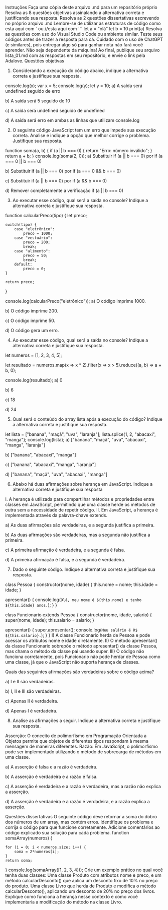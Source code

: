 Instruções
Faça uma cópia deste arquivo .md para um repositório próprio
Resolva as 8 questões objetivas assinalando a alternativa correta e justificando sua resposta.
Resolva as 2 questões dissertativas escrevendo no próprio arquivo .md
Lembre-se de utilizar as estruturas de código como esta aqui com `  ou
//esta aqui com ```
let a = "olá"
let b = 10
print(a)
Resolva as questões com uso do Visual Studio Code ou ambiente similar.
Teste seus códigos antes de trazer a resposta para cá.
Cuidado com o uso de ChatGPT (e similares), pois entregar algo só para ganhar nota não fará você aprender. Não seja dependente da máquina!
Ao final, publique seu arquivo lista_01.md com as respostas em seu repositório, e envie o link pela Adalove.
Questões objetivas
1) Considerando a execução do código abaixo, indique a alternativa correta e justifique sua resposta.

console.log(x);
var x = 5;
console.log(y);
let y = 10;
a) A saída será undefined seguido de erro

b) A saída será 5 seguido de 10

c) A saída será undefined seguido de undefined

d) A saída será erro em ambas as linhas que utilizam console.log

2) O seguinte código JavaScript tem um erro que impede sua execução correta. Analise e indique a opção que melhor corrige o problema. Justifique sua resposta.

function soma(a, b) {
    if (a || b === 0) {
        return "Erro: número inválido";
    }
    return a + b;
}
console.log(soma(2, 0));
a) Substituir if (a || b === 0) por if (a === 0 || b === 0)

b) Substituir if (a || b === 0) por if (a === 0 && b === 0)

c) Substituir if (a || b === 0) por if (a && b === 0)

d) Remover completamente a verificação if (a || b === 0)

3) Ao executar esse código, qual será a saída no console? Indique a alternativa correta e justifique sua resposta.

function calcularPreco(tipo) {
    let preco;

    switch(tipo) {
        case "eletrônico":
            preco = 1000;
        case "vestuário":
            preco = 200;
            break;
        case "alimento":
            preco = 50;
            break;
        default:
            preco = 0;
    }

    return preco;
}

console.log(calcularPreco("eletrônico"));
a) O código imprime 1000.

b) O código imprime 200.

c) O código imprime 50.

d) O código gera um erro.

4) Ao executar esse código, qual será a saída no console? Indique a alternativa correta e justifique sua resposta.

let numeros = [1, 2, 3, 4, 5];

let resultado = numeros.map(x => x * 2).filter(x => x > 5).reduce((a, b) => a + b, 0);

console.log(resultado);
a) 0

b) 6

c) 18

d) 24

5) Qual será o conteúdo do array lista após a execução do código? Indique a alternativa correta e justifique sua resposta.

let lista = ["banana", "maçã", "uva", "laranja"];
lista.splice(1, 2, "abacaxi", "manga");
console.log(lista);
a) ["banana", "maçã", "uva", "abacaxi", "manga", "laranja"]

b) ["banana", "abacaxi", "manga"]

c) ["banana", "abacaxi", "manga", "laranja"]

d) ["banana", "maçã", "uva", "abacaxi", "manga"]

6) Abaixo há duas afirmações sobre herança em JavaScript. Indique a alternativa correta e justifique sua resposta

I. A herança é utilizada para compartilhar métodos e propriedades entre classes em JavaScript, permitindo que uma classe herde os métodos de outra sem a necessidade de repetir código.
II. Em JavaScript, a herança é implementada através da palavra-chave extends.

a) As duas afirmações são verdadeiras, e a segunda justifica a primeira.

b) As duas afirmações são verdadeiras, mas a segunda não justifica a primeira.

c) A primeira afirmação é verdadeira, e a segunda é falsa.

d) A primeira afirmação é falsa, e a segunda é verdadeira.

7) Dado o seguinte código. Indique a alternativa correta e justifique sua resposta.

class Pessoa {
  constructor(nome, idade) {
    this.nome = nome;
    this.idade = idade;
  }

  apresentar() {
    console.log(`Olá, meu nome é ${this.nome} e tenho ${this.idade} anos.`);
  }
}

class Funcionario extends Pessoa {
  constructor(nome, idade, salario) {
    super(nome, idade);
    this.salario = salario;
  }

  apresentar() {
    super.apresentar();
    console.log(`Meu salário é R$ ${this.salario}.`);
  }
}
I) A classe Funcionario herda de Pessoa e pode acessar os atributos nome e idade diretamente.
II) O método apresentar() da classe Funcionario sobrepõe o método apresentar() da classe Pessoa, mas chama o método da classe pai usando super.
III) O código não funciona corretamente, pois Funcionario não pode herdar de Pessoa como uma classe, já que o JavaScript não suporta herança de classes.

Quais das seguintes afirmações são verdadeiras sobre o código acima?

a) I e II são verdadeiras.

b) I, II e III são verdadeiras.

c) Apenas II é verdadeira.

d) Apenas I é verdadeira.

8) Analise as afirmações a seguir. Indique a alternativa correta e justifique sua resposta.

Asserção: O conceito de polimorfismo em Programação Orientada a Objetos permite que objetos de diferentes tipos respondam à mesma mensagem de maneiras diferentes.
Razão: Em JavaScript, o polimorfismo pode ser implementado utilizando o método de sobrecarga de métodos em uma classe.

a) A asserção é falsa e a razão é verdadeira.

b) A asserção é verdadeira e a razão é falsa.

c) A asserção é verdadeira e a razão é verdadeira, mas a razão não explica a asserção.

d) A asserção é verdadeira e a razão é verdadeira, e a razão explica a asserção.

Questões dissertativas
O seguinte código deve retornar a soma do dobro dos números de um array, mas contém erros. Identifique os problema e corrija o código para que funcione corretamente. Adicione comentários ao código explicado sua solução para cada problema.
function somaArray(numeros) {

    for (i = 0; i < numeros.size; i++) {
        soma = 2*numeros[i];
    }
    return soma;
}
console.log(somaArray([1, 2, 3, 4]));
Crie um exemplo prático no qual você tenha duas classes:
Uma classe Produto com atributos nome e preco, e um método calcularDesconto() que aplica um desconto fixo de 10% no preço do produto.
Uma classe Livro que herda de Produto e modifica o método calcularDesconto(), aplicando um desconto de 20% no preço dos livros.
Explique como funciona a herança nesse contexto e como você implementaria a modificação do método na classe Livro.